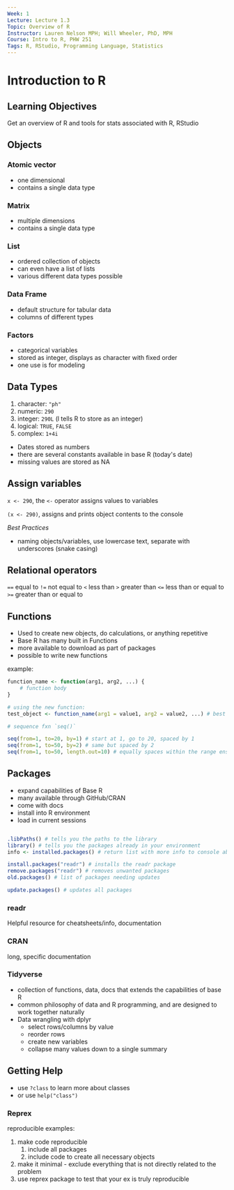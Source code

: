 ```yaml
---
Week: 1
Lecture: Lecture 1.3
Topic: Overview of R
Instructor: Lauren Nelson MPH; Will Wheeler, PhD, MPH
Course: Intro to R, PHW 251
Tags: R, RStudio, Programming Language, Statistics
---
```


# Introduction to R

## Learning Objectives

Get an overview of R and tools for stats associated with R, RStudio

## Objects

### Atomic vector

- one dimensional
- contains a single data type

### Matrix

- multiple dimensions
- contains a single data type

### List

- ordered collection of objects
- can even have a list of lists
- various different data types possible

### Data Frame

- default structure for tabular data
- columns of different types

### Factors

- categorical variables
- stored as integer, displays as character with fixed order
- one use is for modeling

## Data Types

1. character: `"ph"`
2. numeric: `290`
3. integer: `290L` (l tells R to store as an integer)
4. logical: `TRUE`, `FALSE`
5. complex: `1+4i`

- Dates stored as numbers
- there are several constants available in base R (today's date)
- missing values are stored as NA

## Assign variables

`x <- 290`, the `<-` operator assigns values to variables

`(x <- 290)`, assigns and prints object contents to the console

*Best Practices*

- naming objects/variables, use lowercase text, separate with underscores (snake casing)

## Relational operators

`==` equal to
`!=` not equal to
`<` less than
`>` greater than
`<=` less than or equal to
`>=` greater than or equal to

## Functions

- Used to create new objects, do calculations, or anything repetitive
- Base R has many built in Functions
- more available to download as part of packages
- possible to write new functions

example:

```R
function_name <- function(arg1, arg2, ...) {
    # function body
}

# using the new function:
test_object <- function_name(arg1 = value1, arg2 = value2, ...) # best practice is to name the value to the argument

# sequence fxn `seq()`

seq(from=1, to=20, by=1) # start at 1, go to 20, spaced by 1
seq(from=1, to=50, by=2) # same but spaced by 2
seq(from=1, to=50, length.out=10) # equally spaces within the range ensuring 10 values


```

## Packages

- expand capabilities of Base R
- many available through GitHub/CRAN
- come with docs
- install into R environment
- load in current sessions

```r

.libPaths() # tells you the paths to the library
library() # tells you the packages already in your environment
info <- installed.packages() # return list with more info to console about packages, assigned to an info object

install.packages("readr") # installs the readr package
remove.packages("readr") # removes unwanted packages
old.packages() # list of packages needing updates

update.packages() # updates all packages


```

### readr

Helpful resource for cheatsheets/info, documentation

### CRAN

long, specific documentation

### Tidyverse

- collection of functions, data, docs that extends the capabilities of base R
- common philosophy of data and R programming, and are designed to work together naturally
-  Data wrangling with dplyr
   -  select rows/columns by value
   -  reorder rows
   -  create new variables
   -  collapse many values down to a single summary

## Getting Help

- use `?class` to learn more about classes
- or use `help("class")` 
  
### Reprex

reproducible examples:

1. make code reproducible
   1. include all packages
   2. include code to create all necessary objects
2. make it minimal - exclude everything that is not directly related to the problem
3. use reprex package to test that your ex is truly reproducible

